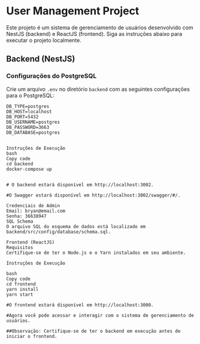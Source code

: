 # User Management Project

Este projeto é um sistema de gerenciamento de usuários desenvolvido com NestJS (backend) e ReactJS (frontend). Siga as instruções abaixo para executar o projeto localmente.

## Backend (NestJS)

### Configurações do PostgreSQL

Crie um arquivo `.env` no diretório `backend` com as seguintes configurações para o PostgreSQL:

```env
DB_TYPE=postgres
DB_HOST=localhost
DB_PORT=5432
DB_USERNAME=postgres
DB_PASSWORD=3663
DB_DATABASE=postgres


Instruções de Execução
bash
Copy code
cd backend
docker-compose up


# O backend estará disponível em http://localhost:3002.

#O Swagger estará disponível em http://localhost:3002/swagger/#/.

Credenciais de Admin
Email: bryan@email.com
Senha: 36638947
SQL Schema
O arquivo SQL do esquema de dados está localizado em backend/src/config/database/schema.sql.

Frontend (ReactJS)
Requisitos
Certifique-se de ter o Node.js e o Yarn instalados em seu ambiente.

Instruções de Execução

bash
Copy code
cd frontend
yarn install
yarn start

#O frontend estará disponível em http://localhost:3000.

#Agora você pode acessar e interagir com o sistema de gerenciamento de usuários.

##Observação: Certifique-se de ter o backend em execução antes de iniciar o frontend.


